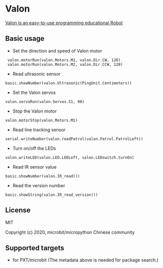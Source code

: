  
# Valon

[Valon is an easy-to-use programming educational Robot](http://www.yfrobot.com)

## Basic usage

* Set the direction and speed of Valon motor

```blocks
 valon.motorRun(valon.Motors.M1, valon.Dir.CW, 120)
 valon.motorRun(valon.Motors.M2, valon.Dir.CCW, 120)
```

* Read ultrasonic sensor

```blocks
basic.showNumber(valon.Ultrasonic(PingUnit.Centimeters))
```

* Set the  Valon servos 

```blocks
valon.servoRun(valon.Servos.S1, 90)
```

* Stop the Valon motor 

```blocks
valon.motorStop(valon.Motors.M1)
```

* Read line tracking sensor

```blocks
serial.writeNumber(valon.readPatrol(valon.Patrol.PatrolLeft))
```

* Turn on/off the LEDs

```blocks
valon.writeLED(valon.LED.LEDLeft, valon.LEDswitch.turnOn)
```

* Read IR sensor value

```blocks
basic.showNumber(valon.IR_read())
```

* Read the version number

```blocks
basic.showString(valon.IR_read_version())
```

## License

MIT

Copyright (c) 2020, microbit/micropython Chinese community  


## Supported targets

* for PXT/microbit
(The metadata above is needed for package search.)
